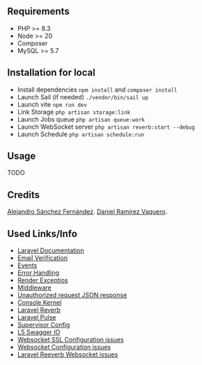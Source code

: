 ## Requirements

- PHP >= 8.3
- Node >= 20
- Composer
- MySQL >= 5.7

## Installation for local

- Install dependencies ``` npm install ``` and ``` composer install  ```
- Launch Sail (if needed) ``` ./vendor/bin/sail up  ```
- Launch vite ``` npm run dev ```
- Link Storage ``` php artisan storage:link  ```
- Launch Jobs queue ``` php artisan queue:work ```
- Launch WebSocket server ``` php artisan reverb:start --debug ```
- Launch Schedule ``` php artisan schedule:run  ```

## Usage

TODO

## Credits

[Alejandro Sánchez Fernández](https://github.com/Alexiiius).
[Daniel Ramírez Vaquero](https://github.com/DaniRamirezVaquero).

## Used Links/Info

- [Laravel Documentation](https://laravel.com/docs)
- [Email Verification](https://laravel.com/docs/11.x/verification)
- [Events](https://laravel.com/docs/11.x/events)
- [Error Handling](https://laravel.com/docs/11.x/errors)
- [Render Exceptios](https://laravel.com/docs/11.x/errors#renderable-exceptions)
- [Middleware](https://laravel.com/docs/11.x/middleware)
- [Unauthorized request JSON response](https://laracasts.com/discuss/channels/laravel/laravel-11-api-unauthorized-requests-redirects-to-login-page?page=1&replyId=930192)
- [Console Kernel](https://rezakhademix.medium.com/laravel-11-no-http-kernel-no-casts-no-console-kernel-721c62adb6ef)
- [Laravel Reverb](https://laravel.com/docs/11.x/reverb)
- [Laravel Pulse](https://laravel.com/docs/11.x/pulse)
- [Supervisor Config](https://laravel.com/docs/11.x/queues#supervisor-configuration)
- [L5 Swagger IO](https://github.com/DarkaOnLine/L5-Swagger?tab=readme-ov-file)
- [Websocket SSL Configuration issues](https://github.com/beyondcode/laravel-websockets/issues/1143)
- [Websocket Configuration issues](https://github.com/laravel/reverb/issues/177)
- [Laravel Reeverb Websocket issues](https://github.com/laravel/reverb/issues/107)
